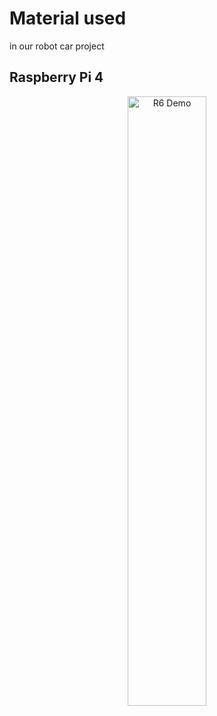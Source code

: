 # Material used 
in our robot car project
## Raspberry Pi 4
<p align="center">
  <img src="./R6-ezgif.com-optimize.gif" alt="R6 Demo" width="50%">
</p> 
